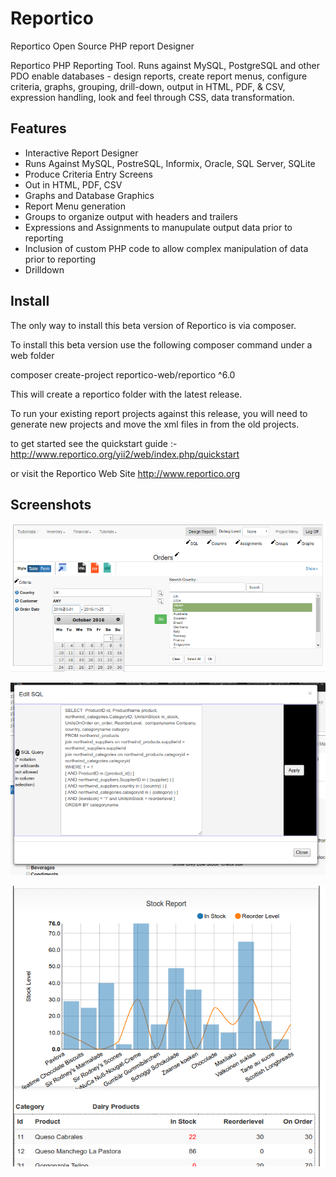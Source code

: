 
# Reportico
Reportico Open Source PHP report Designer

Reportico PHP Reporting Tool. Runs against MySQL, PostgreSQL and other PDO enable databases - 
design reports, create report menus, configure criteria, graphs, grouping, drill-down, output in HTML, PDF, & CSV, expression handling, look and feel through CSS, data transformation.

## Features

- Interactive Report Designer
- Runs Against MySQL, PostreSQL, Informix, Oracle, SQL Server, SQLite
- Produce Criteria Entry Screens
- Out in HTML, PDF, CSV
- Graphs and Database Graphics
- Report Menu generation
- Groups to organize output with headers and trailers
- Expressions and Assignments to manupulate output data prior to reporting
- Inclusion of custom PHP code to allow complex manipulation of data prior to reporting
- Drilldown

## Install

The only way to install this beta version of Reportico is via composer.

To install this beta version use the following composer command under a web folder

composer create-project reportico-web/reportico ^6.0

This will create a reportico folder with the latest release.

To run your existing report projects against this release, you will need to generate new projects and move the xml files in from the old projects. 

to get started see the quickstart guide :-
http://www.reportico.org/yii2/web/index.php/quickstart

or visit the Reportico Web Site
http://www.reportico.org

## Screenshots

![Criteria Page](/images/reportico_prepare.png?raw=true "Criteria Page")


![Edit Query Page](/images/reportico_sql.png?raw=true "Edit Query Page")


![Report Output Page](/images/reportico_output.png?raw=true "Report Output Page")
